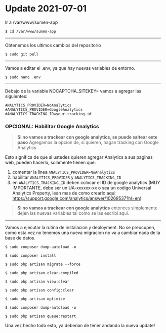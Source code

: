 # Update 2021-07-01

Ir a /var/www/sumen-app

```
$ cd /var/www/sumen-app
```

---

Obtenemos los ultimos cambios del repositorio

```
$ sudo git pull
```

---

Vamos a editar el .env, ya que hay nuevas variables de entorno.

```
$ sudo nano .env
```

---

Debajo de la variable NOCAPTCHA_SITEKEY= vamos a agregar las siguientes:

```
ANALYTICS_PROVIDER=NoAnalytics
#ANALYTICS_PROVIDER=GoogleAnalytics
#ANALYTICS_TRACKING_ID=your-tracking-id
```

### OPCIONAL: Habilitar Google Analytics
> **Si no vamos a trackear con google analytics, se puede saltear este paso** 
Agregamos la opcion de, si quieren, hagan tracking con Google Analytics.

Esto significa de que si ustedes quieren agregar Analytics a sus paginas web, pueden hacerlo, solamente tienen que:
  1. comentar la linea `ANALYTICS_PROVIDER=NoAnalytics`
  2. habilitar `ANALYTICS_PROVIDER` y `ANALYTICS_TRACKING_ID`
  3. en `ANALYTICS_TRACKING_ID` deben colocar el ID de google analytics (MUY IMPORTANTE, debe ser un UA-xxxxxx-xx o sea un codigo Universal Analytics Property, lean mas de como crearlo aqui: https://support.google.com/analytics/answer/10269537?hl=en)

> **Si no vamos a trackear con google analytics** entonces simplemente dejen las nuevas variables tal como se las escribi aqui.

---

Vamos a ejecutar la rutina de instalacion y deployment. No se preocupen, como esta vez no tenemos una nueva migracion no va a cambiar nada de la base de datos.

```
$ sudo composer dump-autoload -o

$ sudo composer install

$ sudo php artisan migrate --force

$ sudo php artisan clear-compiled

$ sudo php artisan view:clear

$ sudo php artisan config:clear

$ sudo php artisan optimize

$ sudo composer dump-autoload -o

$ sudo php artisan queue:restart
```


Una vez hecho todo esto, ya deberian de tener andando la nueva update!
